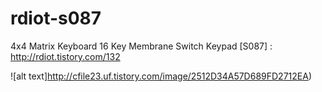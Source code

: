 # rdiot-s087
4x4 Matrix Keyboard 16 Key Membrane Switch Keypad [S087] : http://rdiot.tistory.com/132

![alt text]http://cfile23.uf.tistory.com/image/2512D34A57D689FD2712EA)
